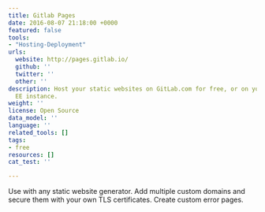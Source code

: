 ```yaml
---
title: Gitlab Pages
date: 2016-08-07 21:18:00 +0000
featured: false
tools:
- "Hosting-Deployment"
urls:
  website: http://pages.gitlab.io/
  github: ''
  twitter: ''
  other: ''
description: Host your static websites on GitLab.com for free, or on your own GitLab
  EE instance.
weight: ''
license: Open Source
data_model: ''
language: ''
related_tools: []
tags:
- free
resources: []
cat_test: ''

---
```

Use with any static website generator. Add multiple custom domains and secure them with your own TLS certificates. Create custom error pages.